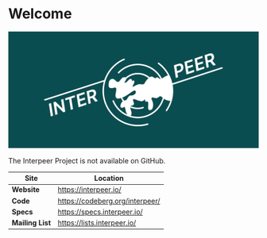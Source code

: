 # Welcome

![Interpeer Project](interpeer_header.png)

The Interpeer Project is not available on GitHub.

| Site             | Location |
|-|-|
| **Website**      | https://interpeer.io/ |
| **Code**         | https://codeberg.org/interpeer/ |
| **Specs**        | https://specs.interpeer.io/ | 
| **Mailing List** | https://lists.interpeer.io/ |
